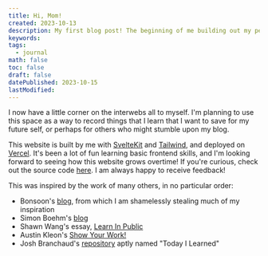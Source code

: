 ```yaml
---
title: Hi, Mom!
created: 2023-10-13
description: My first blog post! The beginning of me building out my personal online space.
keywords:
tags:
  - journal
math: false
toc: false
draft: false
datePublished: 2023-10-15
lastModified:
---
```


I now have a little corner on the interwebs all to myself. I'm planning to use this space as a way
to record things that I learn that I want to save for my future self, or perhaps for others who
might stumble upon my blog.

This website is built by me with [SvelteKit](https://kit.svelte.dev/) and [Tailwind](https://tailwindcss.com/), and deployed on [Vercel](https://vercel.com). It's been a lot of fun learning basic frontend skills, and I'm looking forward to seeing how this website grows overtime! If you're curious, check out the source code [here](https://github.com/pcheng17/blog.petercheng.me). I am always happy to receive feedback!

This was inspired by the work of many others, in no particular order:
- Bonsoon's [blog](https://blog.bonsoon.net/), from which I am shamelessly stealing much of my inspiration
- Simon Boehm's [blog](https://siboehm.com/)
- Shawn Wang's essay, [Learn In Public](https://www.swyx.io/learn-in-public/)
- Austin Kleon's [Show Your Work!](https://austinkleon.com/show-your-work/)
- Josh Branchaud's [repository](https://github.com/jbranchaud/til) aptly named "Today I Learned"
